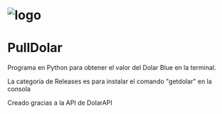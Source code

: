  
# ![logo](https://github.com/user-attachments/assets/cf3e47b9-a25a-41c6-99b4-85d7a94af4fc)
# PullDolar
Programa en Python para obtener el valor del Dolar Blue en la terminal.

La categoria de Releases es para instalar el comando "getdolar" en la consola

Creado gracias a la API de DolarAPI
